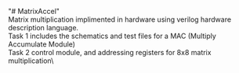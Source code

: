"# MatrixAccel" \
Matrix multiplication implimented in hardware using verilog hardware description language.\
Task 1 includes the schematics and test files for a MAC (Multiply Accumulate Module)\
Task 2 control module, and addressing registers for 8x8 matrix multiplication\
